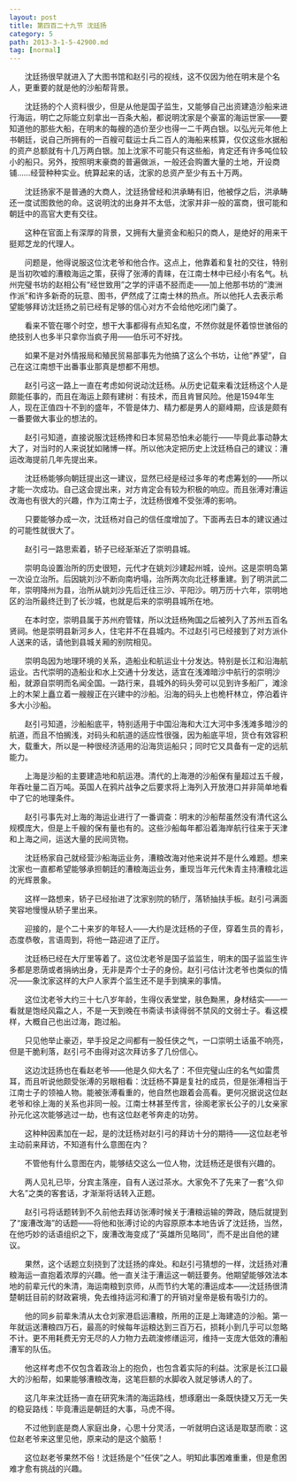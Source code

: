 ```yaml
---
layout: post
title: 第四百二十九节 沈廷扬
category: 5
path: 2013-3-1-5-42900.md
tag: [normal]
---
```


　　沈廷扬很早就进入了大图书馆和赵引弓的视线，这不仅因为他在明末是个名人，更重要的就是他的沙船帮背景。

　　沈廷扬的个人资料很少，但是从他是国子监生，又能够自己出资建造沙船来进行海运，明亡之际能立刻拿出一百条大船，都说明沈家是个豪富的海运世家——要知道他的那些大船，在明末的每艘的造价至少也得一二千两白银。以弘光元年他上书朝廷，说自己所拥有的一百艘可载运士兵二百人的海船来核算，仅仅这些水据船的资产总额就有十几万两白银。加上沈家不可能只有这些船，肯定还有许多吨位较小的船只。另外，按照明末豪商的普遍做派，一般还会购置大量的土地，开设商铺……经营种种实业。统算起来的话，沈家的总资产至少有五十万两。

　　沈廷扬家不是普通的大商人，沈廷扬曾经和洪承畴有旧，他被俘之后，洪承畴还一度试图救他的命。这说明沈的出身并不太低，沈家并非一般的富商，很可能和朝廷中的高官大吏有交往。

　　这种在官面上有深厚的背景，又拥有大量资金和船只的商人，是绝好的用来干挺郑芝龙的代理人。

　　问题是，他得说服这位沈老爷和他合作。这点上，他靠着和复社的交往，特别是当初吹嘘的漕粮海运之策，获得了张溥的青睐，在江南士林中已经小有名气。杭州完璧书坊的赵相公有“经世致用”之学的评语不胫而走——加上他那书坊的“澳洲作派”和许多新奇的玩意、图书，俨然成了江南士林的热点。所以他托人去表示希望能够拜访沈廷扬之前已经有足够的信心对方不会给他吃闭门羹了。

　　看来不管在哪个时空，想干大事都得有点知名度，不然你就是怀着惊世骇俗的绝技别人也多半只拿你当疯子用——伯乐可不好找。

　　如果不是对外情报局和殖民贸易部事先为他搞了这么个书坊，让他“养望”，自己在这江南想干出番事业那真是想都不用想。

　　赵引弓这一路上一直在考虑如何说动沈廷杨。从历史记载来看沈廷杨这个人是颇能任事的，而且在海运上颇有建树：有技术，而且肯冒风险。他是1594年生人，现在正值四十不到的盛年，不管是体力、精力都是男人的巅峰期，应该是颇有一番要做大事业的想法的。

　　赵引弓知道，直接说服沈廷杨搀和日本贸易恐怕未必能行——毕竟此事动静太大了，对当时的人来说犹如赌博一样。所以他决定把历史上沈廷杨自己的建议：漕运改海提前几年先提出来。

　　沈廷杨能够向朝廷提出这一建议，显然已经是经过多年的考虑筹划的——所以才能一次成功。自己这会提出来，对方肯定会有较为积极的响应。而且张溥对漕运改海也有很大的兴趣，作为江南士子，沈廷杨很难不受张溥的影响。

　　只要能够办成一次，沈廷杨对自己的信任度增加了。下面再去日本的建议通过的可能性就很大了。

　　赵引弓一路思索着，轿子已经渐渐近了崇明县城。

　　崇明岛设置治所的历史很短，元代才在姚刘沙建起州城，设州。这是崇明岛第一次设立治所。后因姚刘沙不断向南坍塌，治所两次向北迁移重建。到了明洪武二年，崇明降州为县，治所从姚刘沙先后迁往三沙、平阳沙。明万历十六年，崇明地区的治所最终迁到了长沙城，也就是后来的崇明县城所在地。

　　在本时空，崇明县属于苏州府管辖，所以沈廷杨殉国之后被列入了苏州五百名贤祠。他是崇明县新河乡人，住宅并不在县城内。不过赵引弓已经接到了对方派仆人送来的话，请他到县城关厢的别院相见。

　　崇明岛因为地理环境的关系，造船业和航运业十分发达。特别是长江和沿海航运业。古代崇明的造船业和水上交通十分发达，适宜在浅滩暗沙中航行的崇明沙船，就源自崇明而名闻全国。一路行来，县城外的码头旁可以见到许多船厂，滩涂上的木架上矗立着一艘艘正在兴建中的沙船。沿海的码头上也桅杆林立，停泊着许多大小沙船。

　　赵引弓知道，沙船船底平，特别适用于中国沿海和大江大河中多浅滩多暗沙的航道，而且不怕搁浅，对码头和航道的适应性很强，因为船底平坦，货仓有效容积大，载重大，所以是一种很经济适用的沿海货运船只；同时它又具备有一定的远航能力。

　　上海是沙船的主要建造地和航运港。清代的上海港的沙船保有量超过五千艘，年吞吐量二百万吨。英国人在鸦片战争之后要求将上海列入开放港口并非简单地看中了它的地理条件。

　　赵引弓事先对上海的海运业进行了一番调查：明末的沙船帮虽然没有清代这么规模庞大，但是上千艘的保有量也有的。这些沙船每年都沿着海岸航行往来于天津和上海之间，运送大量的民间货物。

　　沈廷杨家自己就经营沙船海运业务，漕粮改海对他来说并不是什么难题。想来沈家也一直都希望能够承担朝廷的漕粮海运业务，重现当年元代朱青主持漕粮北运的光辉景象。

　　这样一路想来，轿子已经抬进了沈家别院的轿厅，落轿抽扶手板。赵引弓满面笑容地慢慢从轿子里出来。

　　迎接的，是个二十来岁的年轻人——大约是沈廷杨的子侄，穿着生员的青衫，态度恭敬，言语周到，将他一路迎进了正厅。

　　沈廷杨已经在大厅里等着了。这位沈老爷是国子监监生，明末的国子监监生许多都是恩荫或者捐纳出身，无非是弄个士子的身份。赵引弓估计沈老爷也类似的情况——象沈家这样的大户人家弄个监生还不是手到擒来的事情。

　　这位沈老爷大约三十七八岁年龄，生得仪表堂堂，肤色黝黑，身材结实——一看就是饱经风霜之人，不是一天到晚在书斋读书读得弱不禁风的文弱士子。看这模样，大概自己也出过海，跑过船。

　　只见他举止豪迈，举手投足之间都有一股任侠之气，一口崇明土话虽不响亮，但是干脆利落，赵引弓不由得对这次拜访多了几份信心。

　　这边沈廷扬也在看赵老爷——他是久仰大名了：不但完璧山庄的名气如雷贯耳，而且听说他颇受张溥的另眼相看：沈廷杨不算是复社的成员，但是张溥相当于江南士子的领袖人物。能被张溥看重的，他自然也跟着会高看。更何况据说这位赵老爷和徐上海的关系也非同一般。江南士林甚至传言，徐阁老家长公子的儿女亲家孙元化这次能够逃过一劫，也有这位赵老爷奔走的功劳。

　　这种种因素加在一起，是的沈廷杨对赵引弓的拜访十分的期待——这位赵老爷主动前来拜访，不知道有什么意图在内？

　　不管他有什么意图在内，能够结交这么一位人物，沈廷杨还是很有兴趣的。

　　两人见礼已毕，分宾主落座，自有人送过茶水。大家免不了先来了一套“久仰大名”之类的客套话，才渐渐将话转入正题。

　　赵引弓将话题转到不久前他去拜访张溥时候关于漕粮运输的弊政，随后就提到了“废漕改海”的话题——将他和张溥讨论的内容原原本本地告诉了沈廷扬，当然，在他巧妙的话语组织之下，废漕改海变成了“英雄所见略同”，而不是出自他的建议。

　　果然，这个话题立刻挠到了沈廷扬的痒处。和赵引弓猜想的一样，沈廷扬对漕粮海运一直抱着浓厚的兴趣。他一直关注于漕运这一朝廷要务。他期望能够效法本地的前辈元代的朱清，海运南粮到京师，从而节约大笔的漕运成本——沈廷扬很清楚朝廷目前的财政窘境，免去维持运河和漕丁的开销对皇帝是极有吸引力的。

　　他的同乡前辈朱清从太仓刘家港启运漕粮，所用的正是上海建造的沙船。第一年就运送漕粮四万石，最高的时候每年运粮达到三百万石，损耗小到几乎可以忽略不计。更不用耗费无穷无尽的人力物力去疏浚修缮运河，维持一支庞大低效的漕船漕军的队伍。

　　他这样考虑不仅包含着政治上的抱负，也包含着实际的利益。沈家是长江口最大的沙船帮，如果能够漕粮改海，这笔巨额的水脚收入就足够诱人的了。

　　这几年来沈廷扬一直在研究朱清的海运路线，想琢磨出一条既快捷又万无一失的稳妥路线：毕竟漕运是朝廷的大事，马虎不得。

　　不过他到底是商人家庭出身，心思十分灵活，一听就明白这话是取瑟而歌：这位赵老爷来这里见他，原来动的是这个脑筋！

　　这位赵老爷果然不俗！沈廷扬是个“任侠”之人。明知此事困难重重，但是愈困难才愈有挑战的兴趣。
